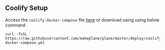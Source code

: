 ## Coolify Setup

Access the `coolify-docker-compose` file [here](https://raw.githubusercontent.com/makeplane/plane/master/deploy/coolify/coolify-docker-compose.yml) or download using using below command

```
curl -fsSL https://raw.githubusercontent.com/makeplane/plane/master/deploy/coolify/coolify-docker-compose.yml

```
